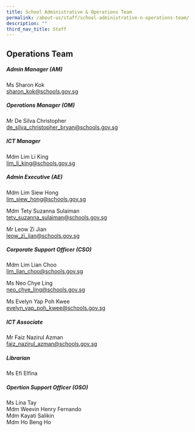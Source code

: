 ```yaml
---
title: School Administrative & Operations Team
permalink: /about-us/staff/school-administrative-n-operations-team/
description: ""
third_nav_title: Staff
---
```

## Operations Team
##### **Admin Manager (AM)**
Ms Sharon Kok<br>
[sharon_kok@schools.gov.sg](sharon_kok@schools.gov.sg) 

##### **Operations Manager (OM)**
Mr De Silva Christopher <br>
[de_silva_christopher_bryan@schools.gov.sg](de_silva_christopher_brya@schools.gov.sg) 

##### **ICT Manager**
Mdm Lim Li King <br>
[lim_li_king@schools.gov.sg](lim_li_king@schools.gov.sg)

##### **Admin Executive (AE)**
Mdm Lim Siew Hong <br>
[lim_siew_hong@schools.gov.sg](lim_siew_hong@schools.gov.sg)

Mdm Tety Suzanna Sulaiman <br>
[tety_suzanna_sulaiman@schools.gov.sg](tety_suzanna_sulaiman@schools.gov.sg)

Mr Leow Zi Jian <br>
[leow_zi_jian@schools.gov.sg](leow_zi_jian@schools.gov.sg)

##### **Corporate Support Officer (CSO)**
Mdm Lim Lian Choo <br>
[lim_lian_choo@schools.gov.sg](lim_lian_choo@schools.gov.sg)

Ms Neo Chye Ling <br>
[neo_chye_ling@schools.gov.sg](neo_chye_ling@schools.gov.sg)

Ms Evelyn Yap Poh Kwee <br>
[evelyn_yap_poh_kwee@schools.gov.sg](evelyn_yap_poh_kwee@schools.gov.sg)

##### **ICT Associate**
Mr Faiz Nazirul Azman <br>
[faiz_nazirul_azman@schools.gov.sg](faiz_nazirul_azman@schools.gov.sg)

##### **Librarian**
Ms Efi Elfina <br>

##### **Opertion Support Officer (OSO)**
Ms Lina Tay<br>
Mdm Weevin Henry Fernando <br>Mdm Kayati Salikin <br>
Mdm Ho Beng Ho